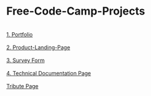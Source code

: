 # Free-Code-Camp-Projects

<br>
<a href="https://friendly-pare-6c07a1.netlify.app/portfolio/">1. Portfolio</a>
<br> <br>
<a href="https://friendly-pare-6c07a1.netlify.app/product%20landing%20page/">2. Product-Landing-Page</a>
<br> <br>
<a href="https://friendly-pare-6c07a1.netlify.app/survey%20form/">3. Survey Form</a>
<br> <br>
<a href="https://friendly-pare-6c07a1.netlify.app/technical%20documentation%20page/">4. Technical Documentation Page</a>
<br> <br>
<a href="https://friendly-pare-6c07a1.netlify.app/tribute%20page/">Tribute Page</a>


